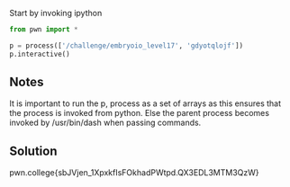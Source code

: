 Start by invoking ipython

```python
from pwn import *

p = process(['/challenge/embryoio_level17', 'gdyotqlojf'])
p.interactive()
```

## Notes

It is important to run the p, process as a set of arrays as this ensures that the process is invoked from python. Else the parent process becomes invoked by /usr/bin/dash when passing commands.

## Solution

pwn.college{sbJVjen_1XpxkfIsFOkhadPWtpd.QX3EDL3MTM3QzW}
